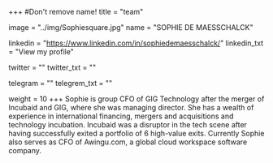 +++
#Don't remove name!
title = "team"

image = "../img/Sophiesquare.jpg"
name = "SOPHIE DE MAESSCHALCK"

linkedin = "https://www.linkedin.com/in/sophiedemaesschalck/"
linkedin_txt = "View my profile"

twitter = ""
twitter_txt = ""

telegram = ""
telegrem_txt = ""

weight = 10
+++
Sophie is group CFO of GIG Technology after the merger of Incubaid and GIG, where she was managing director. She has a wealth of experience in international financing, mergers and acquisitions and technology incubation. Incubaid was a disruptor in the tech scene after having successfully exited a portfolio of 6 high-value exits. Currently Sophie also serves as CFO of Awingu.com, a global cloud workspace software company.
